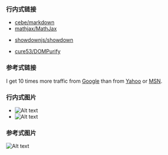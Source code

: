 ### 行内式链接
+ [cebe/markdown](https://github.com/cebe/markdown)
+ [mathjax/MathJax](https://github.com/mathjax/MathJax)
* [showdownjs/showdown](https://github.com/showdownjs/showdown)
+ [cure53/DOMPurify](https://github.com/cure53/DOMPurify)

### 参考式链接
I get 10 times more traffic from [Google][] than from
[Yahoo][] or [MSN][].

[google]: http://google.com/        "Google"
[yahoo]:  http://search.yahoo.com/  "Yahoo Search"
[msn]:    http://search.msn.com/    "MSN Search"

### 行内式图片
+ ![Alt text](/path/to/img.jpg)
+ ![Alt text](/path/to/img.jpg "Optional title")

### 参考式图片
![Alt text][id]

[id]: url/to/image  "Optional title attribute"

